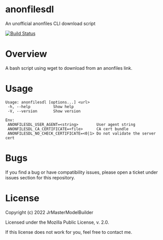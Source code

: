 # anonfilesdl

An unofficial anonfiles CLI download script

[![Build Status](https://github.com/JrMasterModelBuilder/anonfilesdl/workflows/main/badge.svg?branch=main)](https://github.com/JrMasterModelBuilder/anonfilesdl/actions?query=workflow%3Amain+branch%3Amain)

# Overview

A bash script using wget to download from an anonfiles link.

# Usage

```
Usage: anonfilesdl [options...] <url>
 -h, --help          Show help
 -V, --version       Show version

Env:
 ANONFILESDL_USER_AGENT=<string>        User agent string
 ANONFILESDL_CA_CERTIFICATE=<file>      CA cert bundle
 ANONFILESDL_NO_CHECK_CERTIFICATE=<0|1> Do not validate the server cert
```

# Bugs

If you find a bug or have compatibility issues, please open a ticket under issues section for this repository.

# License

Copyright (c) 2022 JrMasterModelBuilder

Licensed under the Mozilla Public License, v. 2.0.

If this license does not work for you, feel free to contact me.
